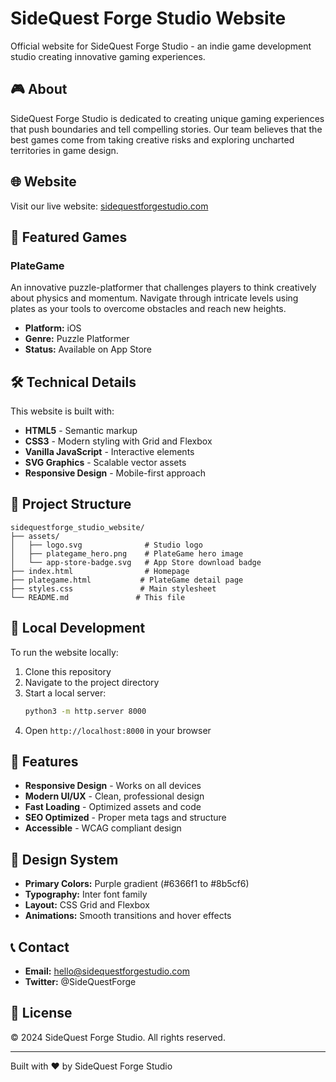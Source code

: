 # SideQuest Forge Studio Website

Official website for SideQuest Forge Studio - an indie game development studio creating innovative gaming experiences.

## 🎮 About

SideQuest Forge Studio is dedicated to creating unique gaming experiences that push boundaries and tell compelling stories. Our team believes that the best games come from taking creative risks and exploring uncharted territories in game design.

## 🌐 Website

Visit our live website: [sidequestforgestudio.com](https://sidequestforgestudio.com)

## 🎯 Featured Games

### PlateGame
An innovative puzzle-platformer that challenges players to think creatively about physics and momentum. Navigate through intricate levels using plates as your tools to overcome obstacles and reach new heights.

- **Platform:** iOS
- **Genre:** Puzzle Platformer
- **Status:** Available on App Store

## 🛠️ Technical Details

This website is built with:
- **HTML5** - Semantic markup
- **CSS3** - Modern styling with Grid and Flexbox
- **Vanilla JavaScript** - Interactive elements
- **SVG Graphics** - Scalable vector assets
- **Responsive Design** - Mobile-first approach

## 📁 Project Structure

```
sidequestforge_studio_website/
├── assets/
│   ├── logo.svg              # Studio logo
│   ├── plategame_hero.png    # PlateGame hero image
│   └── app-store-badge.svg   # App Store download badge
├── index.html                # Homepage
├── plategame.html           # PlateGame detail page
├── styles.css               # Main stylesheet
└── README.md               # This file
```

## 🚀 Local Development

To run the website locally:

1. Clone this repository
2. Navigate to the project directory
3. Start a local server:
   ```bash
   python3 -m http.server 8000
   ```
4. Open `http://localhost:8000` in your browser

## 📱 Features

- **Responsive Design** - Works on all devices
- **Modern UI/UX** - Clean, professional design
- **Fast Loading** - Optimized assets and code
- **SEO Optimized** - Proper meta tags and structure
- **Accessible** - WCAG compliant design

## 🎨 Design System

- **Primary Colors:** Purple gradient (#6366f1 to #8b5cf6)
- **Typography:** Inter font family
- **Layout:** CSS Grid and Flexbox
- **Animations:** Smooth transitions and hover effects

## 📞 Contact

- **Email:** hello@sidequestforgestudio.com
- **Twitter:** @SideQuestForge

## 📄 License

© 2024 SideQuest Forge Studio. All rights reserved.

---

Built with ❤️ by SideQuest Forge Studio 